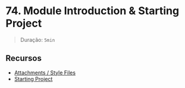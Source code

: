 # 74. Module Introduction & Starting Project

> Duração: `5min`

## Recursos
- [Attachments / Style Files](https://github.com/mschwarzmueller/angular-complete-guide-course-resources/tree/main/attachments/04-essentials-practice)
- [Starting Project](https://github.com/mschwarzmueller/angular-complete-guide-course-resources/blob/main/attachments/04-essentials-practice/01-starting-project.zip)
